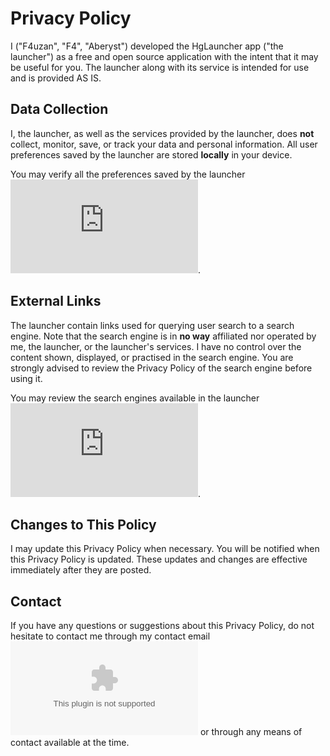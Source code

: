 # Privacy Policy
I ("F4uzan", "F4", "Aberyst") developed the HgLauncher app ("the launcher") as a free and open source application with the intent that it may be useful for you. The launcher along with its service is intended for use and is provided AS IS.

## Data Collection
I, the launcher, as well as the services provided by the launcher, does **not** collect, monitor, save, or track your data and personal information. All user preferences saved by the launcher are stored **locally** in your device.

You may verify all the preferences saved by the launcher ![here](https://github.com/F4uzan/HgLauncher/blob/master/app/src/main/java/mono/hg/helpers/PreferenceHelper.java).

## External Links
The launcher contain links used for querying user search to a search engine. Note that the search engine is in **no way** affiliated nor operated by me, the launcher, or the launcher's services. I have no control over the content shown, displayed, or practised in the search engine. You are strongly advised to review the Privacy Policy of the search engine before using it.

You may review the search engines available in the launcher ![here](https://github.com/F4uzan/HgLauncher/blob/master/app/src/main/java/mono/hg/helpers/PreferenceHelper.java#L71).

## Changes to This Policy
I may update this Privacy Policy when necessary. You will be notified when this Privacy Policy is updated. These updates and changes are effective immediately after they are posted.

## Contact
If you have any questions or suggestions about this Privacy Policy, do not hesitate to contact me through my contact email ![here](mailto:ping.me.f4@gmail.com) or through any means of contact available at the time.
